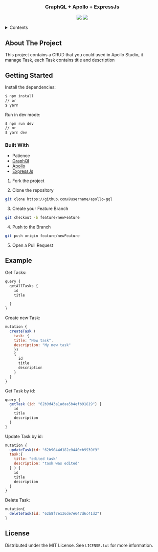 <div align="center">

  ### GraphQL + Apollo + ExpressJs

</div>

<div align="center">

![](https://img.shields.io/badge/Contributions-Welcome-brightgreen.svg)
![](https://img.shields.io/badge/Maintained%3F-No-brightgreen.svg)

</div>

<!-- TABLE OF CONTENTS -->

<details>
  <summary>Contents</summary>
  <ol>
    <li>
      <a href="#about-the-project">About The Project</a>
      <ul>
        <a href="#getting-started">Getting Started</a>
      </ul>
      <ul>
        <li><a href="#built-with">Built With</a></li>
      </ul>
    </li>
    <li><a href="#example">Example</a></li>
    <li><a href="#license">License</a></li>
  </ol>
</details>

## About The Project

This project contains a CRUD that you could used in Apollo Studio, it manage Task, each Task contains title and description


## Getting Started

Install the dependencies:

```sh
$ npm install
// or
$ yarn
```

Run in dev mode:

```sh
$ npm run dev
// or 
$ yarn dev 
```

### Built With
- Patience
- [GraphQl](https://graphql.org/)
- [Apollo](https://www.apollographql.com/docs/apollo-server/)
- [ExpressJs](https://expressjs.com/)


1. Fork the project

2. Clone the repository

```bash
git clone https://github.com/@username/apollo-gql
```

3. Create your Feature Branch

```bash
git checkout -b feature/newFeature
```

4. Push to the Branch

```bash
git push origin feature/newFeature
```

5. Open a Pull Request


## Example
Get Tasks:
```javascript
query {
  getAllTasks {
    id
    title 

  }
}
```

Create new Task:
```javascript
mutation {
  createTask (
    task: {
    title: "New task", 
    description: "My new task"
    })
    {
      id
      title
      description
    } 
  }
}
```

Get Task by id:
```javascript
query {
  getTask (id: "62b9d43a1adaa5b4efb91819") {
    id
    title
    description
  }
}
```

Update Task by id:
```javascript
mutation {
  updateTask(id: "62b9044d182e0440cb9939f9"
  task:{
    title: "edited task"
    description: "task was edited"
  } ) {
    id
    title
    description
  }
}
```

Delete Task:
```javascript
mutation{
  deleteTask(id: "62b8f7e136de7e647d6c41d2")
}
```

## License

Distributed under the MIT License. See `LICENSE.txt` for more information.
